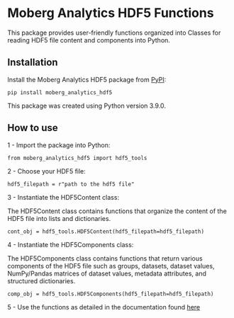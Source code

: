 # Moberg Analytics HDF5 Functions

This package provides user-friendly functions organized into Classes for reading HDF5 file content and components into Python. 

## Installation

Install the Moberg Analytics HDF5 package from [PyPI](insert_link_to_pypi):

    pip install moberg_analytics_hdf5
    
This package was created using Python version 3.9.0.

## How to use

1 - Import the package into Python:
	
	from moberg_analytics_hdf5 import hdf5_tools
	
2 - Choose your HDF5 file:

	hdf5_filepath = r"path to the hdf5 file"
	
3 - Instantiate the HDF5Content class:

The HDF5Content class contains functions that organize the content of the HDF5 file into lists and dictionaries.

	cont_obj = hdf5_tools.HDF5Content(hdf5_filepath=hdf5_filepath)

4 - Instantiate the HDF5Components class:

The HDF5Components class contains functions that return various components of the HDF5 file such as
groups, datasets, dataset values, NumPy/Pandas matrices of dataset values, metadata attributes, and structured dictionaries.

	comp_obj = hdf5_tools.HDF5Components(hdf5_filepath=hdf5_filepath)
	
5 - Use the functions as detailed in the documentation found [here](insert_link_to_docs)
